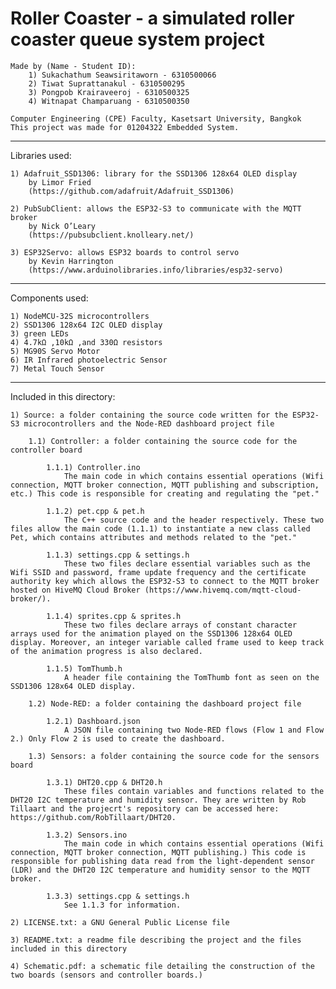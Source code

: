 #  Roller Coaster - a simulated roller coaster queue system project #
	Made by (Name - Student ID):
		1) Sukachathum Seawsiritaworn - 6310500066
		2) Tiwat Suprattanakul - 6310500295
		3) Pongpob Krairaveeroj	- 6310500325
		4) Witnapat Champaruang - 6310500350

	Computer Engineering (CPE) Faculty, Kasetsart University, Bangkok
	This project was made for 01204322 Embedded System.
	
------------------------------------------------------------------------

Libraries used:

	1) Adafruit_SSD1306: library for the SSD1306 128x64 OLED display
		by Limor Fried
		(https://github.com/adafruit/Adafruit_SSD1306)
	
	2) PubSubClient: allows the ESP32-S3 to communicate with the MQTT broker  
		by Nick O’Leary
		(https://pubsubclient.knolleary.net/)
	
	3) ESP32Servo: allows ESP32 boards to control servo
		by Kevin Harrington
		(https://www.arduinolibraries.info/libraries/esp32-servo)

------------------------------------------------------------------------

Components used:

	1) NodeMCU-32S microcontrollers
	2) SSD1306 128x64 I2C OLED display
	3) green LEDs
	4) 4.7kΩ ,10kΩ ,and 330Ω resistors
	5) MG90S Servo Motor
	6) IR Infrared photoelectric Sensor
	7) Metal Touch Sensor
	
------------------------------------------------------------------------	

Included in this directory:

	1) Source: a folder containing the source code written for the ESP32-S3 microcontrollers and the Node-RED dashboard project file
	
		1.1) Controller: a folder containing the source code for the controller board
			
			1.1.1) Controller.ino
				The main code in which contains essential operations (Wifi connection, MQTT broker connection, MQTT publishing and subscription, etc.) This code is responsible for creating and regulating the "pet."
			
			1.1.2) pet.cpp & pet.h
				The C++ source code and the header respectively. These two files allow the main code (1.1.1) to instantiate a new class called Pet, which contains attributes and methods related to the "pet."
				
			1.1.3) settings.cpp & settings.h
				These two files declare essential variables such as the Wifi SSID and password, frame update frequency and the certificate authority key which allows the ESP32-S3 to connect to the MQTT broker hosted on HiveMQ Cloud Broker (https://www.hivemq.com/mqtt-cloud-broker/).
				
			1.1.4) sprites.cpp & sprites.h	
				These two files declare arrays of constant character arrays used for the animation played on the SSD1306 128x64 OLED display. Moreover, an integer variable called frame used to keep track of the animation progress is also declared.
				
			1.1.5) TomThumb.h
				A header file containing the TomThumb font as seen on the SSD1306 128x64 OLED display.
				
		1.2) Node-RED: a folder containing the dashboard project file
		
			1.2.1) Dashboard.json
				A JSON file containing two Node-RED flows (Flow 1 and Flow 2.) Only Flow 2 is used to create the dashboard.
				
		1.3) Sensors: a folder containing the source code for the sensors board
				
			1.3.1) DHT20.cpp & DHT20.h
				These files contain variables and functions related to the DHT20 I2C temperature and humidity sensor. They are written by Rob Tillaart and the projecrt's repository can be accessed here: https://github.com/RobTillaart/DHT20.
		
			1.3.2) Sensors.ino 
				The main code in which contains essential operations (Wifi connection, MQTT broker connection, MQTT publishing.) This code is responsible for publishing data read from the light-dependent sensor (LDR) and the DHT20 I2C temperature and humidity sensor to the MQTT broker.
				
			1.3.3) settings.cpp & settings.h
				See 1.1.3 for information.				
				
	2) LICENSE.txt: a GNU General Public License file
	
	3) README.txt: a readme file describing the project and the files included in this directory
	
	4) Schematic.pdf: a schematic file detailing the construction of the two boards (sensors and controller boards.)
	
